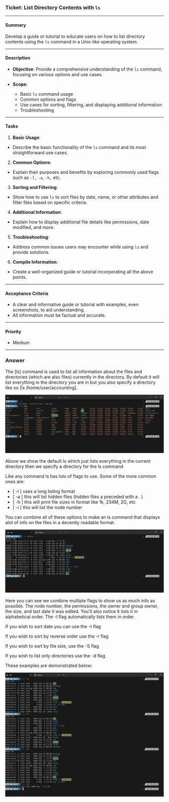 ### Ticket: List Directory Contents with `ls`

---

#### Summary

Develop a guide or tutorial to educate users on how to list directory contents using the `ls` command in a Unix-like operating system.

---

#### Description

- **Objective**: Provide a comprehensive understanding of the `ls` command, focusing on various options and use cases.
  
- **Scope**: 
  - Basic `ls` command usage
  - Common options and flags
  - Use cases for sorting, filtering, and displaying additional information
  - Troubleshooting

---

#### Tasks

1. **Basic Usage**: 
  - Describe the basic functionality of the `ls` command and its most straightforward use cases.
  
2. **Common Options**: 
  - Explain their purposes and benefits by exploring commonly used flags such as `-l,` `-a`, `-h,` etc.

3. **Sorting and Filtering**: 
  - Show how to use `ls` to sort files by date, name, or other attributes and filter files based on specific criteria.
  
4. **Additional Information**: 
  - Explain how to display additional file details like permissions, date modified, and more.

5. **Troubleshooting**: 
  - Address common issues users may encounter while using `ls` and provide solutions.

6. **Compile Information**: 
  - Create a well-organized guide or tutorial incorporating all the above points.

---

#### Acceptance Criteria

- A clear and informative guide or tutorial with examples, even screenshots, to aid understanding.
- All information must be factual and accurate.

---

#### Priority

- Medium


***
### Answer

The [ls] command is used to list all information about the files and directories (which are also files) currently in the directory. By default it will list everything in the directory you are in but you also specify a directory like so [ls /home/user/accounting].



![Image](../images/ls1.PNG)

Above we show the default ls which just lists everything in the current directory then we specify a directory for the ls command

Like any command ls has lots of flags to use. Some of the more common ones are:

- [ -l ] uses a long listing format
- [ -a ] this will list hidden files (hidden files a preceded with a . )
- [ -h ] this will print file sizes in format like 1k, 234M, 2G, etc
- [ -i ] this will list the node number 

You can combine all of these options to make an ls command that displays alot of info on the files in a decently readable format.



![Image](../images/ls2.PNG)

Here you can see we combine multiple flags to show us as much info as possible. The node number, the permissions, the owner and group owner, the size, and last date it was edited. You'll also notice it lists it in alphabetical order. The -l flag automatically lists them in order.

If you wish to sort date you can use the -t flag

If you wish to sort by reverse order use the -r flag

If you wish to sort by file size, use the -S flag

If you wish to list only directories use the -d flag

These examples are demonstrated below:



![Image](../images/ls3.PNG)

